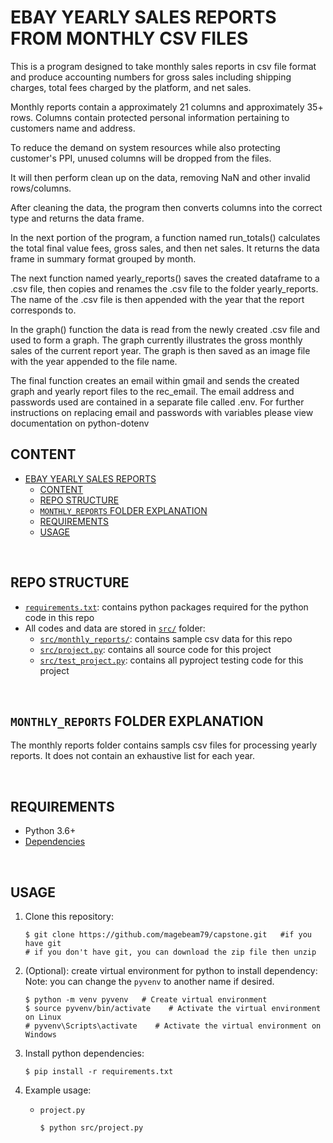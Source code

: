 # EBAY YEARLY SALES REPORTS FROM MONTHLY CSV FILES

This is a program designed to take monthly sales reports in csv file format and produce accounting numbers for gross sales including shipping charges, total fees charged by the platform, and net sales.

Monthly reports contain a approximately 21 columns and approximately 35+ rows. Columns contain protected personal information pertaining to customers name and address. 

To reduce the demand on system resources while also protecting customer's PPI, unused columns will be dropped from the files.

It will then perform clean up on the data, removing NaN and other invalid rows/columns.

After cleaning the data, the program then converts columns into the correct type and returns the data frame.

In the next portion of the program, a function named run_totals() calculates the total final value fees, gross sales, and then net sales. It returns the data frame in summary format grouped by month.

The next function named yearly_reports() saves the created dataframe to a .csv file, then copies and renames the .csv file to the folder yearly_reports. The name of the .csv file is then appended with the year that the report corresponds to.

In the graph() function the data is read from the newly created .csv file and used to form a graph. The graph currently illustrates the gross monthly sales of the current report year. The graph is then saved as an image file with the year appended to the file name.

The final function creates an email within gmail and sends the created graph and yearly report files to the rec_email. The email address and passwords used
are contained in a separate file called .env. For further instructions on replacing email and passwords with variables please view documentation on python-dotenv



## CONTENT

- [EBAY YEARLY SALES REPORTS](#ebay-yearly-sales-reports)
  - [CONTENT](#content)
  - [REPO STRUCTURE](#repo-structure)
  - [`MONTHLY_REPORTS` FOLDER EXPLANATION](#data-folder-explanation)
  - [REQUIREMENTS](#requirements)
  - [USAGE](#usage)

<br/>

## REPO STRUCTURE

- [`requirements.txt`](requirements.txt): contains python packages required for the python code in this repo
- All codes and data are stored in [`src/`](/src/) folder:
  - [`src/monthly_reports/`](src/monthly_reports/): contains sample csv data for this repo
  - [`src/project.py`](src/project.py): contains all source code for this project
  - [`src/test_project.py`](src/test_project.py): contains all pyproject testing code for this project

<br/>

## `MONTHLY_REPORTS` FOLDER EXPLANATION

The monthly reports folder contains sampls csv files for processing yearly reports. It does not contain an exhaustive list for each year.

<br/>

## REQUIREMENTS

- Python 3.6+
- [Dependencies](requirements.txt)

<br/>

## USAGE

1. Clone this repository:

   ```console
   $ git clone https://github.com/magebeam79/capstone.git   #if you have git
   # if you don't have git, you can download the zip file then unzip
   ```

2. (Optional): create virtual environment for python to install dependency:
   Note: you can change the `pyvenv` to another name if desired.

   ```console
   $ python -m venv pyvenv   # Create virtual environment
   $ source pyvenv/bin/activate    # Activate the virtual environment on Linux
   # pyvenv\Scripts\activate    # Activate the virtual environment on Windows
   ```

3. Install python dependencies:

   ```console
   $ pip install -r requirements.txt
   ```

4. Example usage:

    - `project.py`

      ```console
      $ python src/project.py
      ```

<br/>
